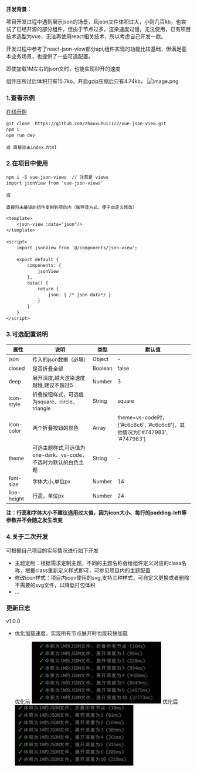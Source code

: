 **开发背景：**

项目开发过程中遇到展示json的场景，且json文件体积过大，小则几百kb，也尝试了已经开源的部分组件，但由于节点过多，渲染速度过慢，无法使用，已有项目技术选型为vue，无法再使用react相关技术，所以考虑自己开发一款。

开发过程中参考了react-json-view部分api,组件实现的功能比较基础，但满足基本业务场景，也提供了一些可选配置。

即使加载1M左右的json文时，也能实现秒开的速度

组件压所过后体积只有15.7kb，开启gzip压缩后只有4.74kb，
![image.png](https://upload-images.jianshu.io/upload_images/9390764-4f34d905ebac20e4.png?imageMogr2/auto-orient/strip%7CimageView2/2/w/1240)


### 1.查看示例
[在线示例](https://zhaoxuhui1122.github.io/vue-json-view/)

```
git clone  https://github.com/zhaoxuhui1122/vue-json-view.git
npm i
npm run dev

或 直接双击index.html
```


### 2.在项目中使用

```
npm i -S vue-json-views  // 注意是 views
import jsonView from 'vue-json-views'

或

直接将未编译的组件复制到项目内（推荐该方式，便于自定义修改）

```

```
<template>
    <json-view :data="json"/>
</template>

<script>
    import jsonView from '@/components/json-view';

    export default {
        components: {
            jsonView
        },
        data() {
            return {
                json: { /* json data*/ }
            }
        }
    }
</script>
```
### 3.可选配置说明

属性 | 说明 | 类型 | 默认值
---|---|---|---
json|传入的json数据（必填）|Object|-
closed|是否折叠全部|Boolean|false
deep|展开深度,越大渲染速度越慢,建议不超过5|Number|3
icon-style|折叠按钮样式，可选值为square、circle、triangle|String|square
icon-color|两个折叠按钮的颜色|Array|theme=vs-code时，['#c6c6c6', '#c6c6c6']，其他情况为['#747983', '#747983']
theme|可选主题样式,可选值为one-dark、vs-code，不选时为默认的白色主题|String|-
font-size|字体大小,单位px|Number|14
line-height|行高，单位px|Number|24

**注：行高和字体大小不建议选用过大值，因为icon大小、每行的padding-left等参数并不会随之发生改变**

### 4.关于二次开发
可根据自己项目的实际情况进行如下开发
- 主题定制：根据需求定制主题，不同的主题名称会给组件定义对应的class名称，根据class重新定义样式即可，可参见项目内的主题配置
- 修改icon样式：项目内icon使用的svg,支持三种样式，可自定义更换或者删除不需要的svg文件，以降低打包体积
- ...

### 更新日志
v1.0.0
- 优化加载速度，实现所有节点展开时也能较快加载
  
  优化前
![before](./static/before.jpeg)
  优化后
![after](./static/after.jpeg)